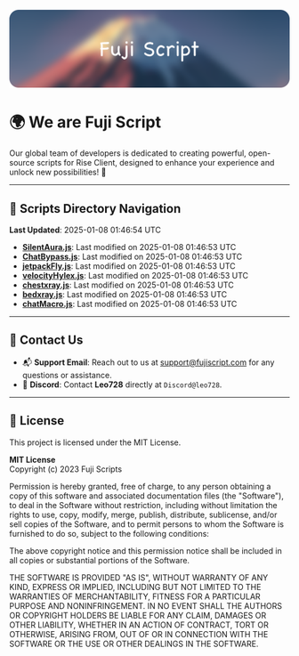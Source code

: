 ![Banner](.github/b.webp)

# 🌍 **We are Fuji Script**

Our global team of developers is dedicated to creating powerful, open-source scripts for Rise Client, designed to enhance your experience and unlock new possibilities! 🌟

---
<!-- SCRIPTS_NAVIGATION_START -->
## 📂 **Scripts Directory Navigation**

**Last Updated**: 2025-01-08 01:46:54 UTC

- **[SilentAura.js](scripts/SilentAura.js)**: Last modified on 2025-01-08 01:46:53 UTC
- **[ChatBypass.js](scripts/ChatBypass.js)**: Last modified on 2025-01-08 01:46:53 UTC
- **[jetpackFly.js](scripts/jetpackFly.js)**: Last modified on 2025-01-08 01:46:53 UTC
- **[velocityHylex.js](scripts/velocityHylex.js)**: Last modified on 2025-01-08 01:46:53 UTC
- **[chestxray.js](scripts/chestxray.js)**: Last modified on 2025-01-08 01:46:53 UTC
- **[bedxray.js](scripts/bedxray.js)**: Last modified on 2025-01-08 01:46:53 UTC
- **[chatMacro.js](scripts/chatMacro.js)**: Last modified on 2025-01-08 01:46:53 UTC

<!-- SCRIPTS_NAVIGATION_END -->

---

## 💬 **Contact Us**  
- 📬 **Support Email**: Reach out to us at [support@fujiscript.com](mailto:support@fujiscript.com) for any questions or assistance.  
- 💬 **Discord**: Contact **Leo728** directly at `Discord@leo728`.

---

## 📜 **License**

This project is licensed under the MIT License.  

**MIT License**  
Copyright (c) 2023 Fuji Scripts  

Permission is hereby granted, free of charge, to any person obtaining a copy of this software and associated documentation files (the "Software"), to deal in the Software without restriction, including without limitation the rights to use, copy, modify, merge, publish, distribute, sublicense, and/or sell copies of the Software, and to permit persons to whom the Software is furnished to do so, subject to the following conditions:  

The above copyright notice and this permission notice shall be included in all copies or substantial portions of the Software.  

THE SOFTWARE IS PROVIDED "AS IS", WITHOUT WARRANTY OF ANY KIND, EXPRESS OR IMPLIED, INCLUDING BUT NOT LIMITED TO THE WARRANTIES OF MERCHANTABILITY, FITNESS FOR A PARTICULAR PURPOSE AND NONINFRINGEMENT. IN NO EVENT SHALL THE AUTHORS OR COPYRIGHT HOLDERS BE LIABLE FOR ANY CLAIM, DAMAGES OR OTHER LIABILITY, WHETHER IN AN ACTION OF CONTRACT, TORT OR OTHERWISE, ARISING FROM, OUT OF OR IN CONNECTION WITH THE SOFTWARE OR THE USE OR OTHER DEALINGS IN THE SOFTWARE.  
